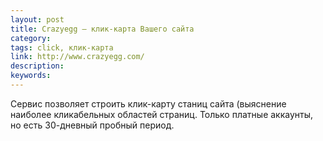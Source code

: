 ```yaml
---
layout: post
title: Crazyegg — клик-карта Вашего сайта
category:
tags: click, клик-карта
link: http://www.crazyegg.com/
description:
keywords:
---
```


<p>Сервис позволяет строить клик-карту станиц сайта (выяснение наиболее кликабельных областей страниц. Только платные аккаунты, но есть 30-дневный пробный период.</p>
